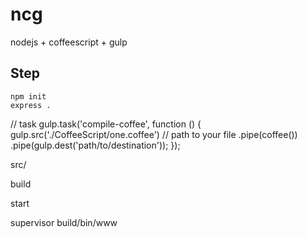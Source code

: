 # ncg

nodejs + coffeescript  + gulp

## Step

	npm init
	express .


// task
gulp.task('compile-coffee', function () {
    gulp.src('./CoffeeScript/one.coffee') // path to your file
    .pipe(coffee())
    .pipe(gulp.dest('path/to/destination'));
});


src/

build

start 

supervisor build/bin/www